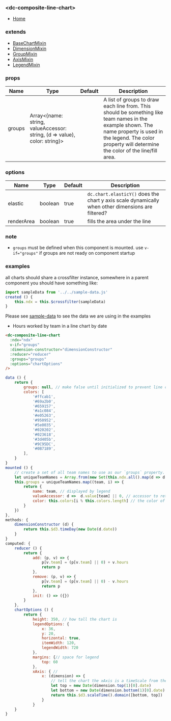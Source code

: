 ### \<dc-composite-line-chart>
- [Home](../../../#available-components)

### extends
- [BaseChartMixin](../../mixins#base-chart)
- [DimensionMixin](../../mixins/#dimension)
- [GroupMixin]('../../mixins/#group)
- [AxisMixin]('../../mixins/#axis)
- [LegendMixin]('../../mixins/#legend)

### props
| Name | Type | Default | Description |
| --- | --- | --- | --- |
| groups | Array<{name: string, valueAccessor: string, (d => value), color: string}> | | A list of groups to draw each line from. This should be something like team names in the example shown. The name property is used in the legend. The color property will determine the color of the line/fill area. |


### options
| Name | Type | Default | Description |
| --- | --- | --- | --- |
| elastic | boolean | true | `dc.chart.elasticY()` does the chart y axis scale dynamically when other dimensions are filtered? |
| renderArea | boolean | true | fills the area under the line |


### note
- `groups` must be defined when this component is mounted. use `v-if="groups"` if groups are not ready on component startup

### examples
all charts should share a crossfilter instance, somewhere in a parent component you should have something like:
```javascript
import sampleData from '../../sample-data.js'
created () {
	this.ndx = this.$crossfilter(sampleData)
}
```
Please see [sample-data](../../sample-data.js) to see the data we are using in the examples

- Hours worked by team in a line chart by date
```html
<dc-composite-line-chart
  :ndx="ndx"
  v-if="groups"
  :dimension-constructor="dimensionConstructor"
  :reducer="reducer"
  :groups="groups"
  :options="chartOptions"
/>
```
```javascript
data () {
	return {
		groups: null, // make false until initialized to prevent line chart from drawing before data is ready
		colors: [
			'#ffcab1',
			'#69a2b0',
			'#659157',
			'#a1c084',
			'#e05263',
			'#950952',
			'#5e0035',
			'#020202',
			'#023618',
			'#3d405b',
			'#9C95DC',
			'#0B7189',
		],
	}
}
mounted () {
	// create a set of all team names to use as our `groups` property.
	let uniqueTeamNames = Array.from(new Set(this.ndx.all().map(d => d.team))).sort()
	this.groups = uniqueTeamNames.map((team, i) => {
		return {
			name: team, // displayed by legend
			valueAccessor: d =>  d.value[team] || 0, // accessor to retrieve THIS GROUP's value from reduction result
			color: this.colors[i % this.colors.length] // the color of this group
		}
	})
},
methods: {
	dimensionConstructor (d) {
		return this.$d3.timeDay(new Date(d.date))
	}
}
computed: {
	reducer () {
		return {
			add: (p, v) => {
				p[v.team] = (p[v.team] || 0) + v.hours
				return p
			},
			remove: (p, v) => {          
				p[v.team] = (p[v.team] || 0) - v.hours
				return p
			},
			init: () => ({})
		}
	},
	chartOptions () {
		return {
			height: 350, // how tall the chart is
			legendOptions: {
				x: 36,
				y: 20,
				horizontal: true,
				itemWidth: 120,
				legendWidth: 720
			},
			margins: {// space for legend
				top: 60
			},
			xAxis: { // 
				x: (dimension) => {
					// tell the chart the xAxis is a timeScale from the start date (bottom) to the end date (top)
					let top = new Date(dimension.top(1)[0].date)
					let bottom = new Date(dimension.bottom(1)[0].date)
					return this.$d3.scaleTime().domain([bottom, top])
				}
			}
	}
}
```

